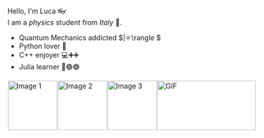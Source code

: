 Hello, I'm Luca 👓  
I am a _physics_ student from *Italy* 🍕.   
* Quantum Mechanics addicted $|⚛️\rangle $ 
* Python lover 🐍    
* C++ enjoyer 💻➕➕  
* Julia learner 🔴🟢🟣 

<div style="display: flex; justify-content: space-around;">
    <img src="https://upload.wikimedia.org/wikipedia/commons/thumb/c/c3/Python-logo-notext.svg/1869px-Python-logo-notext.svg.png" alt="Image 1" width="100" height="100">
    <img src="https://upload.wikimedia.org/wikipedia/commons/3/32/C%2B%2B_logo.png" alt="Image 2" width="100" height="100">
    <img src="https://cdn.worldvectorlogo.com/logos/julia-1.svg" alt="Image 3" width="100" height="100">
    <img src="https://media1.giphy.com/media/v1.Y2lkPTc5MGI3NjExanZnanEwaWwwZTNnazd6ZnVpczc2cjZxOTNrdW5zMzA2eHFwd2h1biZlcD12MV9pbnRlcm5hbF9naWZfYnlfaWQmY3Q9Zw/roMuLELNiDsyvplsZK/giphy.gif" alt="GIF" width="200" height="100">

</div>
